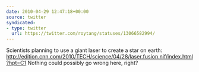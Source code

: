 ```yaml
---
date: 2010-04-29 12:47:18+00:00
source: twitter
syndicated:
- type: twitter
  url: https://twitter.com/roytang/statuses/13066582994/
---
```


Scientists planning to use a giant laser to create a star on earth: http://edition.cnn.com/2010/TECH/science/04/28/laser.fusion.nif/index.html?hpt=C1 Nothing could possibly go wrong here, right?